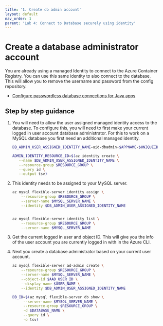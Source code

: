 ```yaml
---
title: '1. Create db admin account'
layout: default
nav_order: 1
parent: 'Lab 4: Connect to Database securely using identity'
---
```


# Create a database administrator account

You are already using a managed Identity to connect to the Azure Container Registry. You can use this same identity to also connect to the database. This will allow you to remove the username and password from the config repository.

- [Configure passwordless database connections for Java apps](https://learn.microsoft.com/azure/developer/java/ee/how-to-configure-passwordless-datasource?toc=%2Fazure%2Fdeveloper%2Fintro%2Ftoc.json&bc=%2Fazure%2Fdeveloper%2Fintro%2Fbreadcrumb%2Ftoc.json&tabs=mysql-flexible-serve)

## Step by step guidance

1. You will need to allow the user assigned managed identity access to the database. To configure this, you will need to first make your current logged in user account database administrator. For this to work on a MySQL database you first need an additional managed identity.

   ```bash
   DB_ADMIN_USER_ASSIGNED_IDENTITY_NAME=uid-dbadmin-$APPNAME-$UNIQUEID
   
   ADMIN_IDENTITY_RESOURCE_ID=$(az identity create \
      --name $DB_ADMIN_USER_ASSIGNED_IDENTITY_NAME \
      --resource-group $RESOURCE_GROUP \
      --query id \
      --output tsv)
   ```

1. This identity needs to be assigned to your MySQL server.

   ```bash
   az mysql flexible-server identity assign \
       --resource-group $RESOURCE_GROUP \
       --server-name $MYSQL_SERVER_NAME \
       --identity $DB_ADMIN_USER_ASSIGNED_IDENTITY_NAME


   az mysql flexible-server identity list \
       --resource-group $RESOURCE_GROUP \
       --server-name $MYSQL_SERVER_NAME 
   ```

1. Get the current logged in user and object ID. This will give you the info of the user account you are currently logged in with in the Azure CLI.

1. Next you create a database administrator based on your current user account.

   ```bash
   az mysql flexible-server ad-admin create \
       --resource-group $RESOURCE_GROUP \
       --server-name $MYSQL_SERVER_NAME \
       --object-id $AAD_USER_ID \
       --display-name $USER_NAME \
       --identity $DB_ADMIN_USER_ASSIGNED_IDENTITY_NAME

   DB_ID=$(az mysql flexible-server db show \
        --server-name $MYSQL_SERVER_NAME \
        --resource-group $RESOURCE_GROUP \
        -d $DATABASE_NAME \
        --query id \
        -o tsv)
   ```
